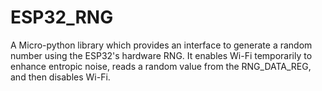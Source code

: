 # ESP32_RNG
A Micro-python library which provides an interface to generate a random number using the ESP32's hardware RNG. It enables Wi-Fi temporarily to enhance entropic noise, reads a random value from the RNG_DATA_REG, and then disables Wi-Fi.
